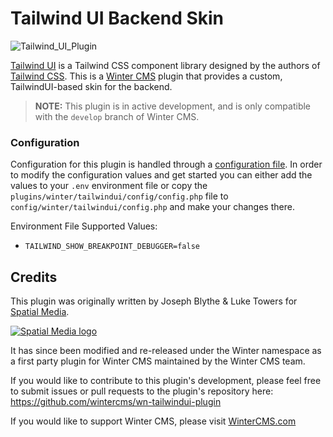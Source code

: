 # Tailwind UI Backend Skin

![Tailwind_UI_Plugin](https://user-images.githubusercontent.com/7253840/176566244-ff859f12-77a5-465e-9462-6380a47652a6.png)

[Tailwind UI](https://tailwindui.com/) is a Tailwind CSS component library designed by the authors of [Tailwind CSS](https://tailwindcss.com/). This is a [Winter CMS](https://wintercms.com) plugin that provides a custom, TailwindUI-based skin for the backend.

> **NOTE:** This plugin is in active development, and is only compatible with the `develop` branch of Winter CMS.

### Configuration

Configuration for this plugin is handled through a [configuration file](https://wintercms.com/docs/plugin/settings#file-configuration). In order to modify the configuration values and get started you can either add the values to your `.env` environment file or copy the `plugins/winter/tailwindui/config/config.php` file to `config/winter/tailwindui/config.php` and make your changes there.

Environment File Supported Values:
- `TAILWIND_SHOW_BREAKPOINT_DEBUGGER=false`

## Credits
This plugin was originally written by Joseph Blythe & Luke Towers for [Spatial Media](https://spatialmedia.io).

[![Spatial Media logo](https://cdn.ca.spatialmedia.io/media/images/sm-logo-dark-full.svg)](https://spatialmedia.io)

It has since been modified and re-released under the Winter namespace as a first party plugin for Winter CMS maintained by the Winter CMS team.

If you would like to contribute to this plugin's development, please feel free to submit issues or pull requests to the plugin's repository here: https://github.com/wintercms/wn-tailwindui-plugin

If you would like to support Winter CMS, please visit [WinterCMS.com](https://wintercms.com/support)
